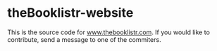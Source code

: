 theBooklistr-website
=================================

This is the source code for www.thebooklistr.com. If you would like to contribute, send a message to one of the commiters.
